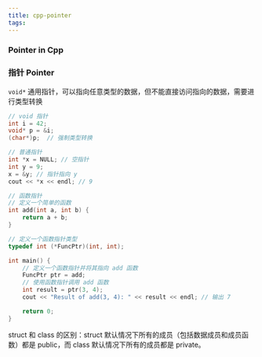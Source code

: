 ```yaml
---
title: cpp-pointer
tags:
---
```


### Pointer in Cpp

<!--more-->

### 指针 Pointer

`void*` 通用指针，可以指向任意类型的数据，但不能直接访问指向的数据，需要进行类型转换

```cpp
// void 指针
int i = 42;
void* p = &i; 
(char*)p;  // 强制类型转换

// 普通指针
int *x = NULL; // 空指针
int y = 9;
x = &y; // 指针指向 y
cout << *x << endl; // 9

// 函数指针
// 定义一个简单的函数
int add(int a, int b) {
    return a + b;
}

// 定义一个函数指针类型
typedef int (*FuncPtr)(int, int);

int main() {
    // 定义一个函数指针并将其指向 add 函数
    FuncPtr ptr = add;
    // 使用函数指针调用 add 函数
    int result = ptr(3, 4);
    cout << "Result of add(3, 4): " << result << endl; // 输出 7

    return 0;
}


```


struct 和 class 的区别：struct 默认情况下所有的成员（包括数据成员和成员函数）都是 public，而 class 默认情况下所有的成员都是 private。
